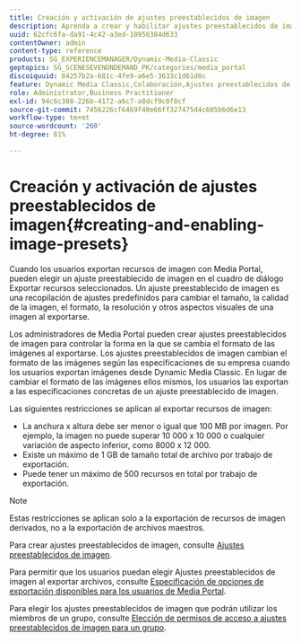 ```yaml
---
title: Creación y activación de ajustes preestablecidos de imagen
description: Aprenda a crear y habilitar ajustes preestablecidos de imagen.
uuid: 62cfc6fa-da91-4c42-a3ed-10956384d633
contentOwner: admin
content-type: reference
products: SG_EXPERIENCEMANAGER/Dynamic-Media-Classic
geptopics: SG_SCENESEVENONDEMAND_PK/categories/media_portal
discoiquuid: 84257b2a-681c-4fe9-a6e5-3633c1d61d8c
feature: Dynamic Media Classic,Colaboración,Ajustes preestablecidos de imagen,Administración de recursos
role: Administrator,Business Practitioner
exl-id: 94c6c388-226b-4172-a6c7-a8dcf9c0f0cf
source-git-commit: 7456226cf6469f40e66ff327475d4c605b6d6e13
workflow-type: tm+mt
source-wordcount: '260'
ht-degree: 81%

---
```


# Creación y activación de ajustes preestablecidos de imagen{#creating-and-enabling-image-presets}

Cuando los usuarios exportan recursos de imagen con Media Portal, pueden elegir un ajuste preestablecido de imagen en el cuadro de diálogo Exportar recursos seleccionados. Un ajuste preestablecido de imagen es una recopilación de ajustes predefinidos para cambiar el tamaño, la calidad de la imagen, el formato, la resolución y otros aspectos visuales de una imagen al exportarse.

Los administradores de Media Portal pueden crear ajustes preestablecidos de imagen para controlar la forma en la que se cambia el formato de las imágenes al exportarse. Los ajustes preestablecidos de imagen cambian el formato de las imágenes según las especificaciones de su empresa cuando los usuarios exportan imágenes desde Dynamic Media Classic. En lugar de cambiar el formato de las imágenes ellos mismos, los usuarios las exportan a las especificaciones concretas de un ajuste preestablecido de imagen.

Las siguientes restricciones se aplican al exportar recursos de imagen:

* La anchura x altura debe ser menor o igual que 100 MB por imagen. Por ejemplo, la imagen no puede superar 10 000 x 10 000 o cualquier variación de aspecto inferior, como 8000 x 12 000.
* Existe un máximo de 1 GB de tamaño total de archivo por trabajo de exportación.
* Puede tener un máximo de 500 recursos en total por trabajo de exportación.

>[!NOTE]
>
>Estas restricciones se aplican solo a la exportación de recursos de imagen derivados, no a la exportación de archivos maestros.

Para crear ajustes preestablecidos de imagen, consulte [Ajustes preestablecidos de imagen](application-setup.md#image_presets).

Para permitir que los usuarios puedan elegir Ajustes preestablecidos de imagen al exportar archivos, consulte [Especificación de opciones de exportación disponibles para los usuarios de Media Portal](specifying-export-options-available-media.md#specifying_export_options_available_to_media_portal_users).

Para elegir los ajustes preestablecidos de imagen que podrán utilizar los miembros de un grupo, consulte [Elección de permisos de acceso a ajustes preestablecidos de imagen para un grupo](creating-media-portal-groups.md#choosing_image_preset_access_permissions_for_a_group).
